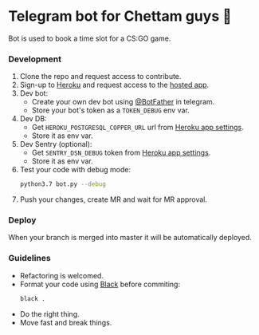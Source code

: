 # Telegram bot for Chettam guys 🔫

Bot is used to book a time slot for a CS:GO game.

### Development

1. Clone the repo and request access to contribute.
1. Sign-up to [Heroku](https://www.heroku.com/) and request access to the [hosted app](https://dashboard.heroku.com/apps/chettam-telegram-bot).
1. Dev bot:
    - Create your own dev bot using [@BotFather](https://t.me/BotFather) in telegram.
    - Store your bot's token as a `TOKEN_DEBUG` env var.
1. Dev DB:
    - Get `HEROKU_POSTGRESQL_COPPER_URL` url from [Heroku app settings](https://dashboard.heroku.com/apps/chettam-telegram-bot/settings).
    - Store it as env var.
1. Dev Sentry (optional):
    - Get `SENTRY_DSN_DEBUG` token from [Heroku app settings](https://dashboard.heroku.com/apps/chettam-telegram-bot/settings).
    - Store it as env var.
1. Test your code with debug mode:
    ```bash
    python3.7 bot.py --debug
    ```
1. Push your changes, create MR and wait for MR approval.

### Deploy

When your branch is merged into master it will be automatically deployed.

### Guidelines

- Refactoring is welcomed.
- Format your code using [Black](https://pypi.org/project/black/) before commiting:
    ```bash
    black .
    ```
- Do the right thing.
- Move fast and break things.
